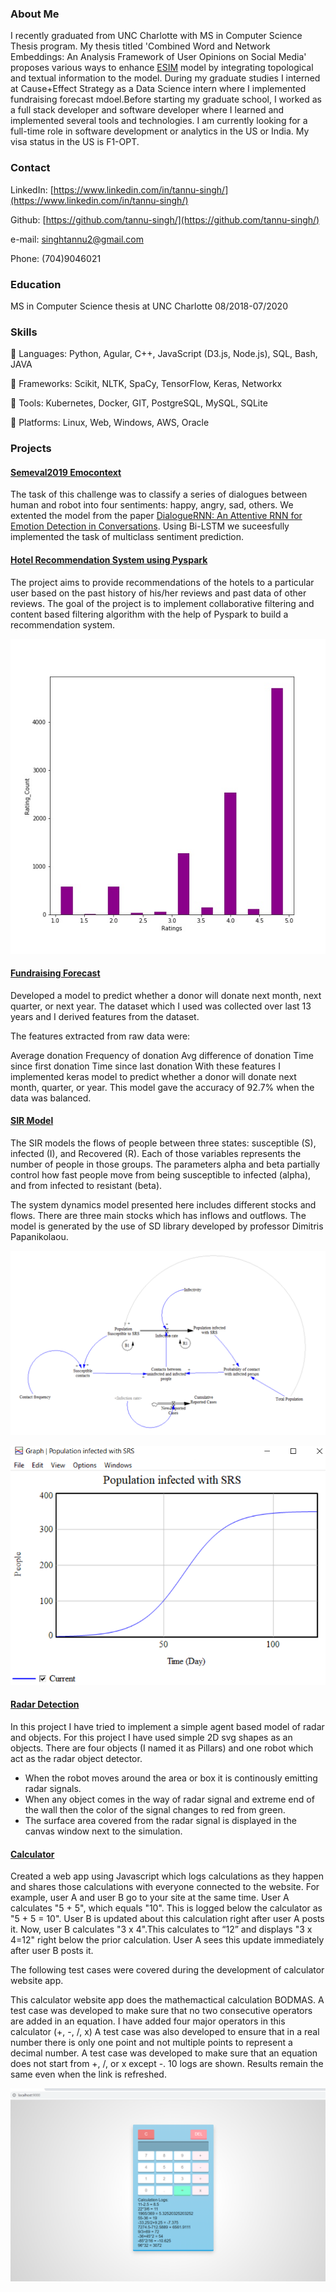 ### About Me

I recently graduated from UNC Charlotte with MS in Computer Science Thesis program. My thesis titled 'Combined Word and Network Embeddings: An Analysis Framework of User Opinions on Social Media' proposes various ways to enhance [ESIM](https://arxiv.org/pdf/1609.06038.pdf) model by integrating topological and textual information to the model. During my graduate studies I interned at Cause+Effect Strategy as a Data Science intern where I implemented fundraising forecast mdoel.Before starting my graduate school, I worked as a full stack developer and software developer where I learned and implemented several tools and technologies. I am currently looking for a full-time role in software development or analytics in the US or India. My visa status in the US is F1-OPT.

### Contact 

LinkedIn: [https://www.linkedin.com/in/tannu-singh/](https://www.linkedin.com/in/tannu-singh/) 

Github: [https://github.com/tannu-singh/](https://github.com/tannu-singh/)

e-mail: singhtannu2@gmail.com  

Phone: (704)9046021

### Education

MS in Computer Science thesis at UNC Charlotte    08/2018-07/2020

### Skills

 Languages: Python, Agular, C++, JavaScript (D3.js, Node.js), SQL, Bash, JAVA

 Frameworks: Scikit, NLTK, SpaCy, TensorFlow, Keras, Networkx

 Tools: Kubernetes, Docker, GIT, PostgreSQL, MySQL, SQLite

 Platforms: Linux, Web, Windows, AWS, Oracle

### Projects

#### [Semeval2019 Emocontext](https://github.com/tannu-singh/Semeval2019)

The task of this challenge was to classify a series of dialogues between human and robot into four sentiments: happy, angry, sad, others. We extented the model from the paper [DialogueRNN: An Attentive RNN for Emotion Detection in Conversations](https://arxiv.org/pdf/1811.00405.pdf). Using Bi-LSTM we suceesfully implemented the task of multiclass sentiment prediction.

#### [Hotel Recommendation System using Pyspark](https://webpages.uncc.edu/stiwari8/)

The project aims to provide recommendations of the hotels to a particular user based on the past history of his/her reviews and past data of other reviews.
The goal of the project is to implement collaborative filtering and content based filtering algorithm with the help of Pyspark to build a recommendation system.

![](/images/Rating_Count.jpg)

#### [Fundraising Forecast](https://github.com/tannu-singh/Fundraising-Forecast-Model)

Developed a model to predict whether a donor will donate next month, next quarter, or next year. The dataset which I used was collected over last 13 years and I derived features from the dataset.

The features extracted from raw data were:

Average donation
Frequency of donation
Avg difference of donation
Time since first donation
Time since last donation
With these features I implemented keras model to predict whether a donor will donate next month, quarter, or year. This model gave the accuracy of 92.7% when the data was balanced.

#### [SIR Model](https://github.com/tannu-singh/SIRmodel)

The SIR models the flows of people between three states: susceptible (S), infected (I), and Recovered (R). Each of those variables represents the number of people in those groups. The parameters alpha and beta partially control how fast people move from being susceptible to infected (alpha), and from infected to resistant (beta).

The system dynamics model presented here includes different stocks and flows. There are three main stocks which has inflows and outflows. The model is generated by the use of SD library developed by professor Dimitris Papanikolaou.

![](/images/Model.png)

![](/images/Graph.png)

#### [Radar Detection](https://github.com/tannu-singh/RadarDetection)

In this project I have tried to implement a simple agent based model of radar and objects. For this project I have used simple 2D svg shapes as an objects. There are four objects (I named it as Pillars) and one robot which act as the radar object detector.
- When the robot moves around the area or box it is continously emitting radar signals.
- When any object comes in the way of radar signal and extreme end of the wall then the color of the signal changes to red from green.
- The surface area covered from the radar signal is displayed in the canvas window next to the simulation.

#### [Calculator](https://github.com/tannu-singh/Calculator)

Created a web app using Javascript which logs calculations as they happen and shares those calculations with everyone connected to the website. For example, user A and user B go to your site at the same time. User A calculates "5 + 5", which equals "10". This is logged below the calculator as "5 + 5 = 10". User B is updated about this calculation right after user A posts it. Now, user B calculates "3 x 4".This calculates to “12” and displays "3 x 4=12" right below the prior calculation. User A sees this update immediately after user B posts it.

The following test cases were covered during the development of calculator website app.

This calculator website app does the mathemactical calculation BODMAS.
A test case was developed to make sure that no two consecutive operators are added in an equation. I have added four major operators in this calculator (+, -, /, x)
A test case was also developed to ensure that in a real number there is only one point and not multiple points to represent a decimal number.
A test case was developed to make sure that an equation does not start from +, /, or x except -.
10 logs are shown.
Results remain the same even when the link is refreshed.

![](/images/Snapshot.png)


